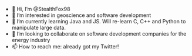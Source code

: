 - 👋 Hi, I’m @StealthFox98
- 👀 I’m interested in geoscience and software development
- 🌱 I’m currently learning Java and JS. Will re-learn C, C++ and Python to manipulate large data.
- 💞️ I’m looking to collaborate on software development companies for the energy industry
- 📫 How to reach me: already got my Twitter!

<!---
StealthFox98/StealthFox98 is a ✨ special ✨ repository because its `README.md` (this file) appears on your GitHub profile.
You can click the Preview link to take a look at your changes.
--->
